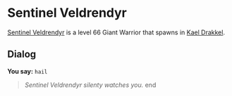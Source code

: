 # Sentinel Veldrendyr



[Sentinel Veldrendyr](/npc/113072) is a level 66 Giant Warrior that spawns in [Kael Drakkel](/zone/113).



## Dialog

**You say:** `hail`



>*Sentinel Veldrendyr silenty watches you.*
end
